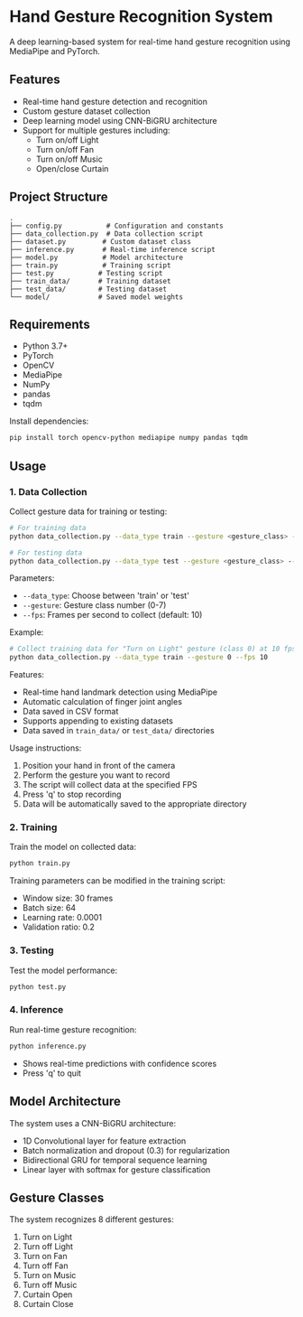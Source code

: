 # Hand Gesture Recognition System

A deep learning-based system for real-time hand gesture recognition using MediaPipe and PyTorch.

## Features

- Real-time hand gesture detection and recognition
- Custom gesture dataset collection
- Deep learning model using CNN-BiGRU architecture
- Support for multiple gestures including:
  - Turn on/off Light
  - Turn on/off Fan
  - Turn on/off Music
  - Open/close Curtain

## Project Structure

```
.
├── config.py           # Configuration and constants
├── data_collection.py  # Data collection script
├── dataset.py         # Custom dataset class
├── inference.py       # Real-time inference script
├── model.py           # Model architecture
├── train.py           # Training script
├── test.py           # Testing script
├── train_data/       # Training dataset
├── test_data/        # Testing dataset
└── model/            # Saved model weights
```

## Requirements

- Python 3.7+
- PyTorch
- OpenCV
- MediaPipe
- NumPy
- pandas
- tqdm

Install dependencies:
```bash
pip install torch opencv-python mediapipe numpy pandas tqdm
```

## Usage

### 1. Data Collection

Collect gesture data for training or testing:

```bash
# For training data
python data_collection.py --data_type train --gesture <gesture_class> --fps <frames_per_second>

# For testing data
python data_collection.py --data_type test --gesture <gesture_class> --fps <frames_per_second>
```

Parameters:
- `--data_type`: Choose between 'train' or 'test'
- `--gesture`: Gesture class number (0-7)
- `--fps`: Frames per second to collect (default: 10)

Example:
```bash
# Collect training data for "Turn on Light" gesture (class 0) at 10 fps
python data_collection.py --data_type train --gesture 0 --fps 10
```

Features:
- Real-time hand landmark detection using MediaPipe
- Automatic calculation of finger joint angles
- Data saved in CSV format
- Supports appending to existing datasets
- Data saved in `train_data/` or `test_data/` directories

Usage instructions:
1. Position your hand in front of the camera
2. Perform the gesture you want to record
3. The script will collect data at the specified FPS
4. Press 'q' to stop recording
5. Data will be automatically saved to the appropriate directory

### 2. Training

Train the model on collected data:

```bash
python train.py
```

Training parameters can be modified in the training script:
- Window size: 30 frames
- Batch size: 64
- Learning rate: 0.0001
- Validation ratio: 0.2

### 3. Testing

Test the model performance:

```bash
python test.py
```

### 4. Inference

Run real-time gesture recognition:

```bash
python inference.py
```

- Shows real-time predictions with confidence scores
- Press 'q' to quit

## Model Architecture

The system uses a CNN-BiGRU architecture:
- 1D Convolutional layer for feature extraction
- Batch normalization and dropout (0.3) for regularization
- Bidirectional GRU for temporal sequence learning
- Linear layer with softmax for gesture classification

## Gesture Classes

The system recognizes 8 different gestures:
1. Turn on Light
2. Turn off Light
3. Turn on Fan
4. Turn off Fan
5. Turn on Music
6. Turn off Music
7. Curtain Open
8. Curtain Close
